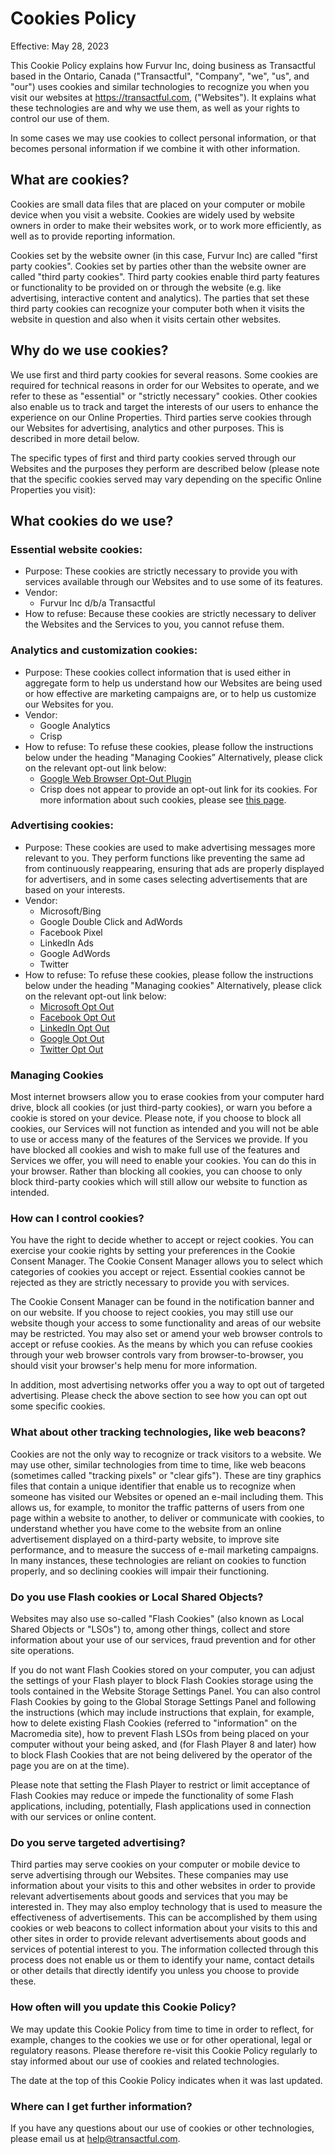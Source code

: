 # Cookies Policy

Effective: May 28, 2023

This Cookie Policy explains how Furvur Inc, doing business as Transactful based in the Ontario, Canada ("Transactful", "Company", "we", "us", and "our") uses cookies and similar technologies to recognize you when you visit our websites at https://transactful.com, ("Websites"). It explains what these technologies are and why we use them, as well as your rights to control our use of them.

In some cases we may use cookies to collect personal information, or that becomes personal information if we combine it with other information.

## What are cookies?

Cookies are small data files that are placed on your computer or mobile device when you visit a website. Cookies are widely used by website owners in order to make their websites work, or to work more efficiently, as well as to provide reporting information.

Cookies set by the website owner (in this case, Furvur Inc) are called "first party cookies". Cookies set by parties other than the website owner are called "third party cookies". Third party cookies enable third party features or functionality to be provided on or through the website (e.g. like advertising, interactive content and analytics). The parties that set these third party cookies can recognize your computer both when it visits the website in question and also when it visits certain other websites.

## Why do we use cookies?

We use first and third party cookies for several reasons. Some cookies are required for technical reasons in order for our Websites to operate, and we refer to these as "essential" or "strictly necessary" cookies. Other cookies also enable us to track and target the interests of our users to enhance the experience on our Online Properties. Third parties serve cookies through our Websites for advertising, analytics and other purposes. This is described in more detail below.

The specific types of first and third party cookies served through our Websites and the purposes they perform are described below (please note that the specific cookies served may vary depending on the specific Online Properties you visit):

## What cookies do we use?

### Essential website cookies:

* Purpose: These cookies are strictly necessary to provide you with services available through our Websites and to use some of its features.
* Vendor:
  * Furvur Inc d/b/a Transactful
* How to refuse: Because these cookies are strictly necessary to deliver the Websites and the Services to you, you cannot refuse them.

### Analytics and customization cookies:

* Purpose: These cookies collect information that is used either in aggregate form to help us understand how our Websites are being used or how effective are marketing campaigns are, or to help us customize our Websites for you.
* Vendor:
  * Google Analytics
  * Crisp
* How to refuse: To refuse these cookies, please follow the instructions below under the heading "Managing Cookies” Alternatively, please click on the relevant opt-out link below:
  * [Google Web Browser Opt-Out Plugin](https://tools.google.com/dlpage/gaoptout/)
  * Crisp does not appear to provide an opt-out link for its cookies. For more information about such cookies, please see [this page](https://crisp.chat/en/privacy/).

### Advertising cookies:

* Purpose: These cookies are used to make advertising messages more relevant to you. They perform functions like preventing the same ad from continuously reappearing, ensuring that ads are properly displayed for advertisers, and in some cases selecting advertisements that are based on your interests.
* Vendor:
  * Microsoft/Bing
  * Google Double Click and AdWords
  * Facebook Pixel
  * LinkedIn Ads
  * Google AdWords
  * Twitter
* How to refuse: To refuse these cookies, please follow the instructions below under the heading "Managing cookies" Alternatively, please click on the relevant opt-out link below:
  * [Microsoft Opt Out](https://account.microsoft.com/privacy/ad-settings/signedout?ru=https:%252F%252Faccount.microsoft.com%252Fprivacy%252Fad-settings%252F)
  * [Facebook Opt Out](https://www.facebook.com/policies/cookies/#u_0_17)
  * [LinkedIn Opt Out](https://www.linkedin.com/psettings/guest-controls/retargeting-opt-out)
  * [Google Opt Out](https://adssettings.google.com/authenticated?hl=en)
  * [Twitter Opt Out](https://help.twitter.com/en/safety-and-security/privacy-controls-for-tailored-ads)

### Managing Cookies

Most internet browsers allow you to erase cookies from your computer hard drive, block all cookies (or just third-party cookies), or warn you before a cookie is stored on your device. Please note, if you choose to block all cookies, our Services will not function as intended and you will not be able to use or access many of the features of the Services we provide. If you have blocked all cookies and wish to make full use of the features and Services we offer, you will need to enable your cookies. You can do this in your browser. Rather than blocking all cookies, you can choose to only block third-party cookies which will still allow our website to function as intended.

### How can I control cookies?

You have the right to decide whether to accept or reject cookies. You can exercise your cookie rights by setting your preferences in the Cookie Consent Manager. The Cookie Consent Manager allows you to select which categories of cookies you accept or reject. Essential cookies cannot be rejected as they are strictly necessary to provide you with services.

The Cookie Consent Manager can be found in the notification banner and on our website. If you choose to reject cookies, you may still use our website though your access to some functionality and areas of our website may be restricted. You may also set or amend your web browser controls to accept or refuse cookies. As the means by which you can refuse cookies through your web browser controls vary from browser-to-browser, you should visit your browser's help menu for more information.

In addition, most advertising networks offer you a way to opt out of targeted advertising. Please check the above section to see how you can opt out some specific cookies.

### What about other tracking technologies, like web beacons?

Cookies are not the only way to recognize or track visitors to a website. We may use other, similar technologies from time to time, like web beacons (sometimes called "tracking pixels" or "clear gifs"). These are tiny graphics files that contain a unique identifier that enable us to recognize when someone has visited our Websites or opened an e-mail including them. This allows us, for example, to monitor the traffic patterns of users from one page within a website to another, to deliver or communicate with cookies, to understand whether you have come to the website from an online advertisement displayed on a third-party website, to improve site performance, and to measure the success of e-mail marketing campaigns. In many instances, these technologies are reliant on cookies to function properly, and so declining cookies will impair their functioning.

### Do you use Flash cookies or Local Shared Objects?

Websites may also use so-called "Flash Cookies" (also known as Local Shared Objects or "LSOs") to, among other things, collect and store information about your use of our services, fraud prevention and for other site operations.

If you do not want Flash Cookies stored on your computer, you can adjust the settings of your Flash player to block Flash Cookies storage using the tools contained in the Website Storage Settings Panel. You can also control Flash Cookies by going to the Global Storage Settings Panel and following the instructions (which may include instructions that explain, for example, how to delete existing Flash Cookies (referred to "information" on the Macromedia site), how to prevent Flash LSOs from being placed on your computer without your being asked, and (for Flash Player 8 and later) how to block Flash Cookies that are not being delivered by the operator of the page you are on at the time).

Please note that setting the Flash Player to restrict or limit acceptance of Flash Cookies may reduce or impede the functionality of some Flash applications, including, potentially, Flash applications used in connection with our services or online content.

### Do you serve targeted advertising?

Third parties may serve cookies on your computer or mobile device to serve advertising through our Websites. These companies may use information about your visits to this and other websites in order to provide relevant advertisements about goods and services that you may be interested in. They may also employ technology that is used to measure the effectiveness of advertisements. This can be accomplished by them using cookies or web beacons to collect information about your visits to this and other sites in order to provide relevant advertisements about goods and services of potential interest to you. The information collected through this process does not enable us or them to identify your name, contact details or other details that directly identify you unless you choose to provide these.

### How often will you update this Cookie Policy?

We may update this Cookie Policy from time to time in order to reflect, for example, changes to the cookies we use or for other operational, legal or regulatory reasons. Please therefore re-visit this Cookie Policy regularly to stay informed about our use of cookies and related technologies.

The date at the top of this Cookie Policy indicates when it was last updated.

### Where can I get further information?

If you have any questions about our use of cookies or other technologies, please email us at help@transactful.com.

